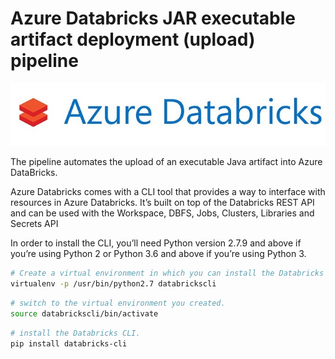 # Azure Databricks JAR executable artifact deployment (upload) pipeline

<img src="https://github.com/graadi/azure-databricks-jar-upload-jenkins-pipeline/blob/main/images/az-db-logo.jpeg" />

The pipeline automates the upload of an executable Java artifact into Azure DataBricks.

Azure Databricks comes with a CLI tool that provides a way to interface with resources in Azure Databricks. It’s built on top of the Databricks REST API and can be used with the Workspace, DBFS, Jobs, Clusters, Libraries and Secrets API

In order to install the CLI, you’ll need Python version 2.7.9 and above if you’re using Python 2 or Python 3.6 and above if you’re using Python 3.

```bash
# Create a virtual environment in which you can install the Databricks CLI.
virtualenv -p /usr/bin/python2.7 databrickscli
```

```bash
# switch to the virtual environment you created.
source databrickscli/bin/activate

```
```bash
# install the Databricks CLI.
pip install databricks-cli
```